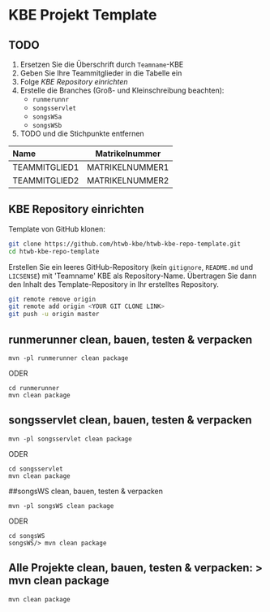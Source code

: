 # KBE Projekt Template

## TODO

1. Ersetzen Sie die Überschrift durch `Teamname`-KBE
2. Geben Sie Ihre Teammitglieder in die Tabelle ein
3. Folge *KBE Repository einrichten*
4. Erstelle die Branches (Groß- und Kleinschreibung beachten):
   - `runmerunnr`
   - `songsservlet`
   - `songsWSa`
   - `songsWSb`
5. TODO und die Stichpunkte entfernen

| Name          | Matrikelnummer  |
| :------------ | --------------- |
| TEAMMITGLIED1 | MATRIKELNUMMER1 |
| TEAMMITGLIED2 | MATRIKELNUMMER2 |



## KBE Repository einrichten

Template von GitHub klonen:

```bash
git clone https://github.com/htwb-kbe/htwb-kbe-repo-template.git
cd htwb-kbe-repo-template
```

Erstellen Sie ein leeres GitHub-Repository (kein `gitignore`, `README.md` und `LICSENSE`) mit 'Teamname' KBE als Repository-Name. Übertragen Sie dann den Inhalt des Template-Repository in Ihr erstelltes Repository.

```bash
git remote remove origin
git remote add origin <YOUR GIT CLONE LINK>
git push -u origin master
```



## runmerunner clean, bauen, testen & verpacken

	mvn -pl runmerunner clean package 
ODER

```
cd runmerunner
mvn clean package 
```



## songsservlet clean, bauen, testen & verpacken

	mvn -pl songsservlet clean package 
ODER

```
cd songsservlet
mvn clean package 
```



##songsWS clean, bauen, testen & verpacken

	mvn -pl songsWS clean package 
ODER

```
cd songsWS 
songsWS/> mvn clean package
```



## Alle Projekte clean, bauen, testen & verpacken: > mvn clean package

```
mvn clean package
```






